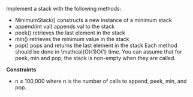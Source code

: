 Implement a stack with the following methods:

- MinimumStack() constructs a new instance of a minimum stack
- append(int val) appends val to the stack
- peek() retrieves the last element in the stack
- min() retrieves the minimum value in the stack
- pop() pops and returns the last element in the stack
Each method should be done in \mathcal{O}(1)O(1) time. You can assume that for peek, min and pop, the stack is non-empty when they are called.

**Constraints**

- n ≤ 100,000 where n is the number of calls to append, peek, min, and pop.